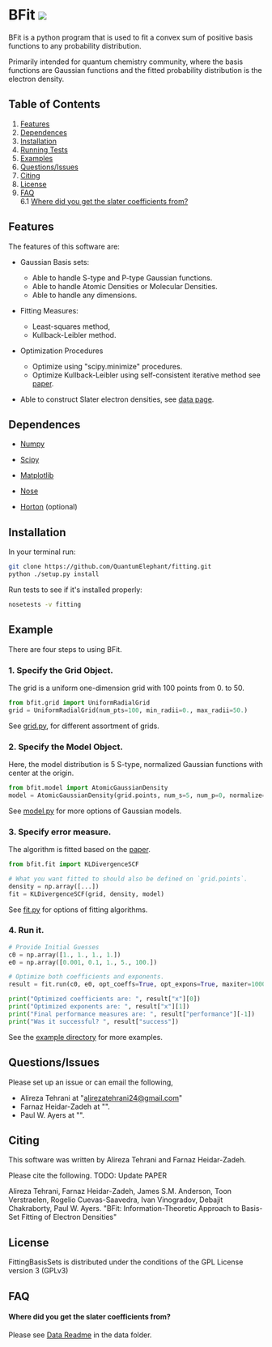 BFit <a href='https://docs.python.org/3.5/'><img src='https://img.shields.io/badge/python-3.5-blue.svg'></a>
===================

BFit is a python program that is used to fit a convex sum of 
positive basis functions to any probability distribution. 

Primarily intended for quantum chemistry community, where the basis functions are Gaussian functions and the 
fitted probability distribution is the electron density.

## Table of Contents
1. [Features](#features)
2. [Dependences](#dependences)
3. [Installation](#installation)
4. [Running Tests](#runningtests)
5. [Examples](#examples)  
6. [Questions/Issues](#questionsissues)
6. [Citing](#citing)
7. [License](#license)
8. [FAQ](#faq)  
    6.1 [Where did you get the slater coefficients from?](#where-did-you-get-the-slater-coefficients-from?)  


## Features 
The features of this software are:

* Gaussian Basis sets:
    * Able to handle S-type and P-type Gaussian functions.
    * Able to handle Atomic Densities or Molecular Densities. 
    * Able to handle any dimensions.

* Fitting Measures:
    * Least-squares method,
    * Kullback-Leibler method.

* Optimization Procedures
    * Optimize using "scipy.minimize" procedures.
    * Optimize Kullback-Leibler using self-consistent iterative method see [paper](#citing).

* Able to construct Slater electron densities, see [data page](data/README.md).


## Dependences 
* [Numpy](http://www.numpy.org/) 

* [Scipy](https://www.scipy.org/)

* [Matplotlib](https://matplotlib.org/)

* [Nose](http://nose.readthedocs.io/en/latest/)

* [Horton](https://theochem.github.io/horton/2.1.0/index.html) (optional)

## Installation
In your terminal run:

```bash
git clone https://github.com/QuantumElephant/fitting.git
python ./setup.py install
```

Run tests to see if it's installed properly:
```bash
nosetests -v fitting
```

## Example
There are four steps to using BFit.

### 1. Specify the Grid Object.
The grid is a uniform one-dimension grid with 100 points from 0. to 50.
```python
from bfit.grid import UniformRadialGrid
grid = UniformRadialGrid(num_pts=100, min_radii=0., max_radii=50.)
```
See [grid.py](bfit/grid.py), for different assortment of grids.

### 2. Specify the Model Object.
Here, the model distribution is 5 S-type, normalized Gaussian functions with center at the origin.
```python
from bfit.model import AtomicGaussianDensity
model = AtomicGaussianDensity(grid.points, num_s=5, num_p=0, normalize=True)
```
See [model.py](bfit/model.py) for more options of Gaussian models.

### 3. Specify error measure.
The algorithm is fitted based on the [paper](#citing).
```python
from bfit.fit import KLDivergenceSCF

# What you want fitted to should also be defined on `grid.points`.
density = np.array([...]) 
fit = KLDivergenceSCF(grid, density, model)
```
See [fit.py](bfit/fit.py) for options of fitting algorithms.

### 4. Run it.
```python
# Provide Initial Guesses
c0 = np.array([1., 1., 1., 1.])
e0 = np.array([0.001, 0.1, 1., 5., 100.])

# Optimize both coefficients and exponents.
result = fit.run(c0, e0, opt_coeffs=True, opt_expons=True, maxiter=1000)

print("Optimized coefficients are: ", result["x"][0])
print("Optimized exponents are: ", result["x"][1])
print("Final performance measures are: ", result["performance"][-1])
print("Was it successful? ", result["success"])
```
See the [example directory](examples/) for more examples.


## Questions/Issues
Please set up an issue or can email the following, 
- Alireza Tehrani at "alirezatehrani24@gmail.com"
- Farnaz Heidar-Zadeh at "".
- Paul W. Ayers at "". 

## Citing 
This software was written by Alireza Tehrani and Farnaz Heidar-Zadeh.

Please cite the following.
TODO: Update PAPER

Alireza Tehrani, Farnaz Heidar-Zadeh, James S.M. Anderson, Toon Verstraelen, Rogelio Cuevas-Saavedra, Ivan Vinogradov, Debajit Chakraborty, Paul W. Ayers. "BFit: Information-Theoretic Approach to Basis-Set Fitting of Electron Densities"


## License 
FittingBasisSets is distributed under the conditions of the GPL License 
version 3 (GPLv3)

## FAQ 
#### Where did you get the slater coefficients from?
Please see [Data Readme](data/) in the data folder.
